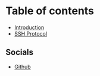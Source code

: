 # Table of contents

* [Introduction](README.md)
* [SSH Protocol](ssh-protocol.md)

## Socials

* [Github](https://github.com/The224)

